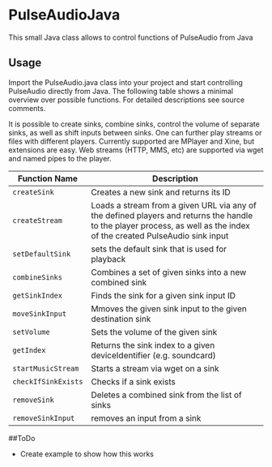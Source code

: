# PulseAudioJava
This small Java class allows to control functions of PulseAudio from Java

## Usage
Import the PulseAudio.java class into your project and start controlling PulseAudio directly from Java. The following table shows a minimal overview over possible functions. For detailed descriptions see source comments.

It is possible to create sinks, combine sinks, control the volume of separate sinks, as well as shift inputs between sinks. One can further play streams or files with different players. Currently supported are MPlayer and Xine, but extensions are easy. Web streams (HTTP, MMS, etc) are supported via wget and named pipes to the player.

Function Name  | Description
------------- | -------------
```createSink``` | Creates a new sink and returns its ID
```createStream``` | Loads a stream from a given URL via any of the defined players and returns the handle to the player process, as well as the index of the created PulseAudio sink input
```setDefaultSink``` | sets the default sink that is used for playback
```combineSinks``` | Combines a set of given sinks into a new combined sink
```getSinkIndex``` | Finds the sink for a given sink input ID
```moveSinkInput``` | Mmoves the given sink input to the given destination sink
```setVolume``` | Sets the volume of the given sink
```getIndex``` | Returns the sink index to a given deviceIdentifier (e.g. soundcard)
```startMusicStream``` | Starts a stream via wget on a sink
```checkIfSinkExists``` | Checks if a sink exists
```removeSink``` | Deletes a combined sink from the list of sinks
```removeSinkInput``` | removes an input from a sink

##ToDo
- Create example to show how this works
